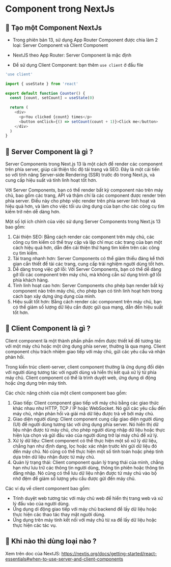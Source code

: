 # Component trong NextJs


## 🎯 Tạo một Component NextJs 

- Trong phiên bản 13, sử dụng App Router Component được chia làm 2 loại: Server Component và Client Component

- NextJS theo App Router:  Server Component là mặc định
- Để sử dụng Client Component: bạn thêm `use client` ở đầu file

```js
'use client'
 
import { useState } from 'react'
 
export default function Counter() {
  const [count, setCount] = useState(0)
 
  return (
    <div>
      <p>You clicked {count} times</p>
      <button onClick={() => setCount(count + 1)}>Click me</button>
    </div>
  )
}
```

## 🎯 Server Component là gì ?

Server Components trong Next.js 13 là một cách để render các component trên phía server, giúp cải thiện tốc độ tải trang và SEO. Đây là một cải tiến so với tính năng Server-side Rendering (SSR) trước đó trong Next.js, và cung cấp hiệu suất và tính linh hoạt tốt hơn.

Với Server Components, bạn có thể render bất kỳ component nào trên máy chủ, bao gồm các trang, API và thậm chí là các component được render trên phía server. Điều này cho phép việc render trên phía server linh hoạt và hiệu quả hơn, và làm cho việc tối ưu ứng dụng của bạn cho các công cụ tìm kiếm trở nên dễ dàng hơn.

Một số lợi ích chính của việc sử dụng Server Components trong Next.js 13 bao gồm:

1. Cải thiện SEO: Bằng cách render các component trên máy chủ, các công cụ tìm kiếm có thể truy cập và lập chỉ mục các trang của bạn một cách hiệu quả hơn, dẫn đến cải thiện thứ hạng tìm kiếm trên các công cụ tìm kiếm.
2. Tải trang nhanh hơn: Server Components có thể giảm thiểu đáng kể thời gian cần thiết để tải các trang, cung cấp trải nghiệm người dùng tốt hơn.
3. Dễ dàng trong việc gỡ lỗi: Với Server Components, bạn có thể dễ dàng gỡ lỗi các component trên máy chủ, mà không cần sử dụng trình gỡ lỗi phía khách hàng.
4. Tính linh hoạt cao hơn: Server Components cho phép bạn render bất kỳ component nào trên máy chủ, cho phép bạn có tính linh hoạt hơn trong cách bạn xây dựng ứng dụng của mình.
5. Hiệu suất tốt hơn: Bằng cách render các component trên máy chủ, bạn có thể giảm số lượng dữ liệu cần được gửi qua mạng, dẫn đến hiệu suất tốt hơn.


## 🎯 Client Component là gì ?

Client component là một thành phần phần mềm được thiết kế để tương tác với một máy chủ hoặc một ứng dụng phía server, thường là qua mạng. Client component chịu trách nhiệm giao tiếp với máy chủ, gửi các yêu cầu và nhận phản hồi.

Trong kiến trúc client-server, client component thường là ứng dụng đối diện với người dùng tương tác với người dùng và hiển thị kết quả xử lý từ phía máy chủ. Client component có thể là trình duyệt web, ứng dụng di động hoặc ứng dụng trên máy tính.

Các chức năng chính của một client component bao gồm:

1. Giao tiếp: Client component giao tiếp với máy chủ bằng các giao thức khác nhau như HTTP, TCP / IP hoặc WebSocket. Nó gửi các yêu cầu đến máy chủ, nhận phản hồi và giải mã dữ liệu được trả về bởi máy chủ.
2. Giao diện người dùng: Client component cung cấp giao diện người dùng (UI) để người dùng tương tác với ứng dụng phía server. Nó hiển thị dữ liệu nhận được từ máy chủ, cho phép người dùng nhập dữ liệu hoặc thực hiện lựa chọn và gửi đầu vào của người dùng trở lại máy chủ để xử lý.
3. Xử lý dữ liệu: Client component có thể thực hiện một số xử lý dữ liệu, chẳng hạn như định dạng, lọc hoặc xác nhận trước khi gửi dữ liệu đó đến máy chủ. Nó cũng có thể thực hiện một số tính toán hoặc phép tính dựa trên dữ liệu nhận được từ máy chủ.
4. Quản lý trạng thái: Client component quản lý trạng thái của mình, chẳng hạn như lưu trữ các thông tin người dùng, thông tin phiên hoặc thông tin đăng nhập. Nó cũng có thể lưu dữ liệu nhận được từ máy chủ vào bộ nhớ đệm để giảm số lượng yêu cầu được gửi đến máy chủ.

Các ví dụ về client component bao gồm:

* Trình duyệt web tương tác với máy chủ web để hiển thị trang web và xử lý đầu vào của người dùng.
* Ứng dụng di động giao tiếp với máy chủ backend để lấy dữ liệu hoặc thực hiện các thao tác thay mặt người dùng.
* Ứng dụng trên máy tính kết nối với máy chủ từ xa để lấy dữ liệu hoặc thực hiện các tác vụ.

## 🎯 Khi nào thì dùng loại nào ?

Xem trên doc của NextJS: <https://nextjs.org/docs/getting-started/react-essentials#when-to-use-server-and-client-components>